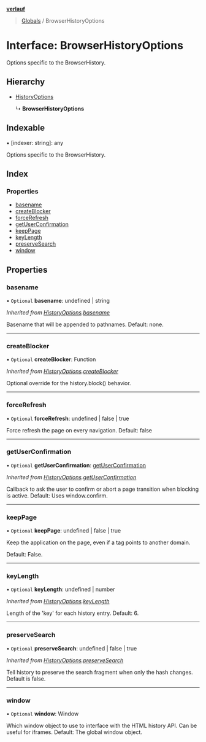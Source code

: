 **[verlauf](../README.md)**

> [Globals](../README.md) / BrowserHistoryOptions

# Interface: BrowserHistoryOptions

Options specific to the BrowserHistory.

## Hierarchy

* [HistoryOptions](historyoptions.md)

  ↳ **BrowserHistoryOptions**

## Indexable

▪ [indexer: string]: any

Options specific to the BrowserHistory.

## Index

### Properties

* [basename](browserhistoryoptions.md#basename)
* [createBlocker](browserhistoryoptions.md#createblocker)
* [forceRefresh](browserhistoryoptions.md#forcerefresh)
* [getUserConfirmation](browserhistoryoptions.md#getuserconfirmation)
* [keepPage](browserhistoryoptions.md#keeppage)
* [keyLength](browserhistoryoptions.md#keylength)
* [preserveSearch](browserhistoryoptions.md#preservesearch)
* [window](browserhistoryoptions.md#window)

## Properties

### basename

• `Optional` **basename**: undefined \| string

*Inherited from [HistoryOptions](historyoptions.md).[basename](historyoptions.md#basename)*

Basename that will be appended to pathnames. Default: none.

___

### createBlocker

• `Optional` **createBlocker**: Function

*Inherited from [HistoryOptions](historyoptions.md).[createBlocker](historyoptions.md#createblocker)*

Optional override for the history.block() behavior.

___

### forceRefresh

• `Optional` **forceRefresh**: undefined \| false \| true

Force refresh the page on every navigation.
Default: false

___

### getUserConfirmation

• `Optional` **getUserConfirmation**: [getUserConfirmation](browserhistoryoptions.md#getuserconfirmation)

*Inherited from [HistoryOptions](historyoptions.md).[getUserConfirmation](historyoptions.md#getuserconfirmation)*

Callback to ask the user to confirm or abort a page transition when blocking is active.
Default: Uses window.confirm.

___

### keepPage

• `Optional` **keepPage**: undefined \| false \| true

Keep the application on the page, even if a <base/> tag points to another domain.

Default: False.

___

### keyLength

• `Optional` **keyLength**: undefined \| number

*Inherited from [HistoryOptions](historyoptions.md).[keyLength](historyoptions.md#keylength)*

Length of the 'key' for each history entry. Default: 6.

___

### preserveSearch

• `Optional` **preserveSearch**: undefined \| false \| true

*Inherited from [HistoryOptions](historyoptions.md).[preserveSearch](historyoptions.md#preservesearch)*

Tell history to preserve the search fragment when only the hash changes.
Default is false.

___

### window

• `Optional` **window**: Window

Which window object to use to interface with the HTML history API. Can be useful for iframes.
Default: The global window object.
